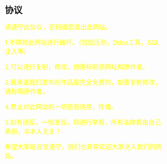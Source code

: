 <html>
<head>
    <meta charset="utf-8">
    <title>协议</title>
    <link rel="stylesheet" href="https://zhaobokai341.github.io/yangshi.css">
    <style>
        p{font-size:20px;color:yellow}
    </style>
</head>
<body>
<h1>协议</h1>
<p>请遵守此协议，否则请您退出此网站。</p>
<p>1.不得对此网站进行破坏。（包括压测，Ddos工具，SQL注入等）</p>
<p>2.可以进行复制，修改，但要标明源网址和原作者。</p>
<p>3.我承诺我们发布的作品是完全免费的，如要复制修改，请标明原作者。</p>
<p>4.禁止对此网站的一切恶意使用，传播。</p>
<p>5.如有违反，一但发现，将进行举报，所有法律都由自己承担，与本人无关！</p>
<p>希望大家能自觉遵守，我们也非常欢迎大家进入我们的网站。</p>
</body>
</html>
